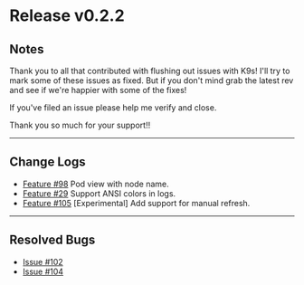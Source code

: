 # Release v0.2.2

## Notes

Thank you to all that contributed with flushing out issues with K9s! I'll try
to mark some of these issues as fixed. But if you don't mind grab the latest
rev and see if we're happier with some of the fixes!

If you've filed an issue please help me verify and close.

Thank you so much for your support!!

---

## Change Logs

+ [Feature #98](https://github.com/nholuongut/k9s/issues/98) Pod view with node name.
+ [Feature #29](https://github.com/nholuongut/k9s/issues/29) Support ANSI colors in logs.
+ [Feature #105](https://github.com/nholuongut/k9s/issues/29) [Experimental] Add support for manual refresh.

---

## Resolved Bugs

+ [Issue #102](https://github.com/nholuongut/k9s/issues/102)
+ [Issue #104](https://github.com/nholuongut/k9s/issues/104)